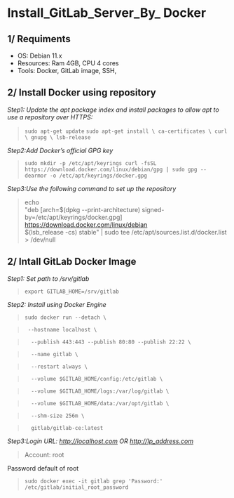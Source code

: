 # Install_GitLab_Server_By_ Docker
## 1/ Requiments
- OS: Debian 11.x
- Resources: Ram 4GB, CPU 4 cores
- Tools: Docker, GitLab image, SSH, 

## 2/ Install Docker using repository
*Step1: Update the apt package index and install packages to allow apt to use a repository over HTTPS:*
>`sudo apt-get update`
>`sudo apt-get install \
    ca-certificates \
    curl \
    gnupg \
    lsb-release`

*Step2:Add Docker’s official GPG key*
>`sudo mkdir -p /etc/apt/keyrings
curl -fsSL https://download.docker.com/linux/debian/gpg | sudo gpg --dearmor -o /etc/apt/keyrings/docker.gpg`

*Step3:Use the following command to set up the repository*
>echo \
  "deb [arch=$(dpkg --print-architecture) signed-by=/etc/apt/keyrings/docker.gpg] https://download.docker.com/linux/debian \
  $(lsb_release -cs) stable" | sudo tee /etc/apt/sources.list.d/docker.list > /dev/null

## 2/ Intall GitLab Docker Image
*Step1: Set path to /srv/gitlab*

>`export GITLAB_HOME=/srv/gitlab`

*Step2: Install using Docker Engine*

>`sudo docker run --detach \`

>` --hostname localhost \`

>`  --publish 443:443 --publish 80:80 --publish 22:22 \`

>`  --name gitlab \`

>`  --restart always \`

>`  --volume $GITLAB_HOME/config:/etc/gitlab \`

>`  --volume $GITLAB_HOME/logs:/var/log/gitlab \`

>`  --volume $GITLAB_HOME/data:/var/opt/gitlab \`

>`  --shm-size 256m \`

>`  gitlab/gitlab-ce:latest`

*Step3:Login*
*URL: http://localhost.com OR http://Ip_address.com*

>Account: root

Password default of root 

> `sudo docker exec -it gitlab grep 'Password:' /etc/gitlab/initial_root_password`